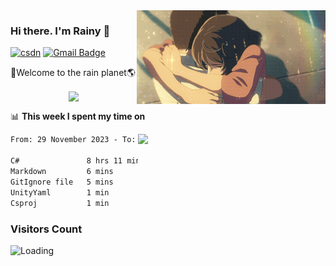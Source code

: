 <img  align='right' height="150" src="https://github.com/LikeRainDay/LikeRainDay/blob/master/pic/img_rain_1.gif?raw=true">



### Hi there. I'm Rainy :lemon:

[![csdn](https://img.shields.io/badge/-csdn-c14438?style=flat-square&logo=c&logoColor=white)](https://blog.csdn.net/qq_15807167)
[![Gmail Badge](https://img.shields.io/badge/-gmail-c14438?style=flat-square&logo=Gmail&logoColor=white&link=mailto:houshuai0816@gmail.com)](mailto:houshuai0816@gmail.com)

🚀Welcome to the rain planet🌎

<center>
<img align='center'  src="https://source.unsplash.com/user/rainyhehe/likes">
</center>

📊 **This week I spent my time on**

<img align='right'   width="300" src="https://github-readme-stats.vercel.app/api?username=LikeRainDay&show_icons=true&title_color=fff&icon_color=79ff97&text_color=9f9f9f&bg_color=151515&count_private=true">

<!--START_SECTION:waka-->

```txt
From: 29 November 2023 - To: 06 December 2023

C#               8 hrs 11 mins   ████████████████████████░   96.45 %
Markdown         6 mins          ▒░░░░░░░░░░░░░░░░░░░░░░░░   01.32 %
GitIgnore file   5 mins          ▒░░░░░░░░░░░░░░░░░░░░░░░░   01.07 %
UnityYaml        1 min           ░░░░░░░░░░░░░░░░░░░░░░░░░   00.37 %
Csproj           1 min           ░░░░░░░░░░░░░░░░░░░░░░░░░   00.28 %
```

<!--END_SECTION:waka-->

### Visitors Count
<img align="left" src = "https://profile-counter.glitch.me/LikeRainDay/count.svg" alt ="Loading">
